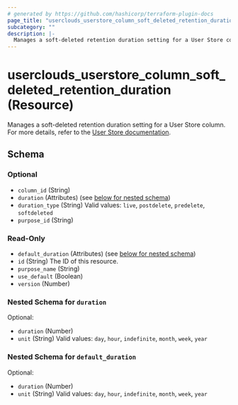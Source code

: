 ```yaml
---
# generated by https://github.com/hashicorp/terraform-plugin-docs
page_title: "userclouds_userstore_column_soft_deleted_retention_duration Resource - terraform-provider-userclouds"
subcategory: ""
description: |-
  Manages a soft-deleted retention duration setting for a User Store column. For more details, refer to the User Store documentation https://docs.userclouds.com/docs.
---
```


# userclouds_userstore_column_soft_deleted_retention_duration (Resource)

Manages a soft-deleted retention duration setting for a User Store column. For more details, refer to the [User Store documentation](https://docs.userclouds.com/docs).



<!-- schema generated by tfplugindocs -->
## Schema

### Optional

- `column_id` (String)
- `duration` (Attributes) (see [below for nested schema](#nestedatt--duration))
- `duration_type` (String) Valid values: `live`, `postdelete`, `predelete`, `softdeleted`
- `purpose_id` (String)

### Read-Only

- `default_duration` (Attributes) (see [below for nested schema](#nestedatt--default_duration))
- `id` (String) The ID of this resource.
- `purpose_name` (String)
- `use_default` (Boolean)
- `version` (Number)

<a id="nestedatt--duration"></a>
### Nested Schema for `duration`

Optional:

- `duration` (Number)
- `unit` (String) Valid values: `day`, `hour`, `indefinite`, `month`, `week`, `year`


<a id="nestedatt--default_duration"></a>
### Nested Schema for `default_duration`

Optional:

- `duration` (Number)
- `unit` (String) Valid values: `day`, `hour`, `indefinite`, `month`, `week`, `year`

